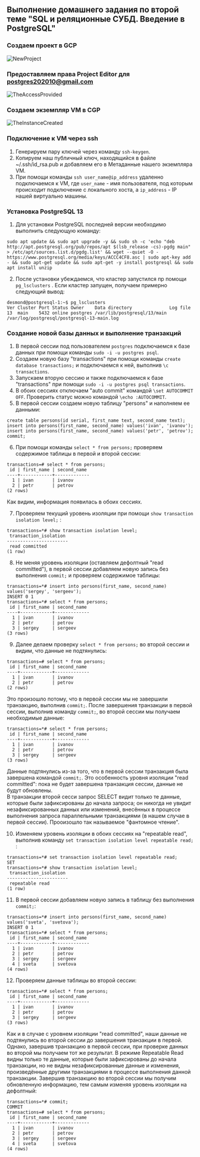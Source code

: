 ## Выполнение домашнего задания по второй теме "SQL и реляционные СУБД. Введение в PostgreSQL"

### Создаем проект в GCP
![NewProject](https://github.com/apovyshev/PostgreSQL/blob/main/01.Transactions/NewProject.PNG)

### Предоставляем права Project Editor для  postgres202010@gmail.com
![TheAccessProvided](https://github.com/apovyshev/PostgreSQL/blob/main/01.Transactions/TheAccessProvided.PNG)

### Создаем экземпляр VM в CGP
![TheInstanceCreated](https://github.com/apovyshev/PostgreSQL/blob/main/01.Transactions/TheInstanceCreated.PNG)

### Подключение к VM через ssh
1. Генерируем пару ключей через команду `ssh-keygen`.
2. Копируем наш публичный ключ, находящийся в файле ~/.ssh/id_rsa.pub и добавляем его в Метаданные нашего экземпляра VM.
3. При помощи команды `ssh user_name@ip_address` удаленно подключаемся к VM, где `user_name` - имя пользователя, под которым происходит подключение с локального хоста, а `ip_address` - IP нашей виртуально машины.

### Установка PostgreSQL 13
1. Для установки PostgreSQL последней версии необходимо выполнить следующую команду:
```
sudo apt update && sudo apt upgrade -y && sudo sh -c 'echo "deb http://apt.postgresql.org/pub/repos/apt $(lsb_release -cs)-pgdg main" > /etc/apt/sources.list.d/pgdg.list' && wget --quiet -O - https://www.postgresql.org/media/keys/ACCC4CF8.asc | sudo apt-key add - && sudo apt-get update && sudo apt-get -y install postgresql && sudo apt install unzip
```
2. После установки убеждаемся, что кластер запустился пр помощи `pg_lsclusters` . Если кластер запущен, получаем примерно следующий вывод:
```
desmond@postgresql-1:~$ pg_lsclusters
Ver Cluster Port Status Owner    Data directory              Log file
13  main    5432 online postgres /var/lib/postgresql/13/main /var/log/postgresql/postgresql-13-main.log
```

### Создание новой базы данных и выполнение транзакций
1. В первой сессии под пользователем `postgres` подключаемся к базе данных при помощи команды `sudo -i -u postgres psql`.
2. Создаем новую базу "transactions" при помощи команды `create database transactions;` и подключаемся к ней, выполнив `\c transactions`.
3. Запускаем вторую сессию и также подключаемся к базе "transactions" при помощи `sudo -i -u postgres psql transactions`.
4. В обоих сессиях отключаем "auto commit" командой `\set AUTOCOMMIT OFF`. Проверить статус можно командой `\echo :AUTOCOMMIT`.
5. В первой сессии создаем новую таблицу "persons" и наполняем ее данными:
```
create table persons(id serial, first_name text, second_name text);
insert into persons(first_name, second_name) values('ivan', 'ivanov');
insert into persons(first_name, second_name) values('petr', 'petrov');
commit;
```
6. При помощи команды `select * from persons;` проверяем содержимое таблицы в первой и второй сессии:
```
transactions=# select * from persons;
 id | first_name | second_name
----+------------+-------------
  1 | ivan       | ivanov
  2 | petr       | petrov
(2 rows)
```
Как видим, информация появилась в обоих сессиях.

7. Проверяем текущий уровень изоляции при помощи `show transaction isolation level;` :
```
transactions=*# show transaction isolation level;
 transaction_isolation
-----------------------
 read committed
(1 row)
```

8. Не меняя уровень изоляции (оставляем дефолтный "read committed"), в первой сессии добавляем новую запись без выполнения `commit;` и проверяем содержимое таблицы:
```
transactions=*# insert into persons(first_name, second_name) values('sergey', 'sergeev');
INSERT 0 1
transactions=*# select * from persons;
 id | first_name | second_name
----+------------+-------------
  1 | ivan       | ivanov
  2 | petr       | petrov
  3 | sergey     | sergeev
(3 rows)
```

9. Далее делаем проверку `select * from persons;` во второй сессии и видим, что данные не подтянулись:
```
transactions=# select * from persons;
 id | first_name | second_name
----+------------+-------------
  1 | ivan       | ivanov
  2 | petr       | petrov
(2 rows)
```
Это произошло потому, что в первой сессии мы не завершили транзакцию, выполнив `commit;`. После завершения транзакции в первой сессии, выполнив команду `commit;`, во второй сессии мы получаем необходимые данные:
```
transactions=*# select * from persons;
 id | first_name | second_name
----+------------+-------------
  1 | ivan       | ivanov
  2 | petr       | petrov
  3 | sergey     | sergeev
(3 rows)
```
Данные подтянулись из-за того, что в первой сессии транзакция была завершена командой `commit;`. 
Это особенность уровня изоляции "read committed": пока не будет завершена транзакция сессии, данные не будут обновлены.  
В транзакции второй сесси запрос SELECT видит только те данные, которые были зафиксированы до начала запроса; он никогда не увидит незафиксированных данных или изменений, внесённых в процессе выполнения запроса параллельными транзакциями (в нашем случае в первой сессии). Прооизошло так называемое "фантомное чтение".

10. Изменяем уровень изоляции в обоих сессиях на "repeatable read", выполнив команду `set transaction isolation level repeatable read;` :
```
transactions=*# set transaction isolation level repeatable read;
SET
transactions=*# show transaction isolation level;
 transaction_isolation
-----------------------
 repeatable read
(1 row)
```

11. В первой сессии добавляем новую запись в таблицу без выполнения `commit;`:
```
transactions=*# insert into persons(first_name, second_name) values('sveta', 'svetova');
INSERT 0 1
transactions=*# select * from persons;
 id | first_name | second_name
----+------------+-------------
  1 | ivan       | ivanov
  2 | petr       | petrov
  3 | sergey     | sergeev
  4 | sveta      | svetova
(4 rows)
```

12. Проверяем данные таблицы во второй сессии:
```
transactions=*# select * from persons;
 id | first_name | second_name
----+------------+-------------
  1 | ivan       | ivanov
  2 | petr       | petrov
  3 | sergey     | sergeev
(3 rows)
```
Как и в случае с уровнем изоляции "read committed", наши данные не подтянулись во второй сессии до завершения транзакции в первой. 
Однако, завершив транзакцию в первой сессии, при проверке данных во второй мы получаем тот же результат. 
В режиме Repeatable Read видны только те данные, которые были зафиксированы до начала транзакции, но не видны незафиксированные данные и изменения, произведённые другими транзакциями в процессе выполнения данной транзакции. 
Завершив транзакцию во второй сессии мы получим обновленную информацию, тем самым изменяя уровень изоляции на дефолтный:
```
transactions=*# commit;
COMMIT
transactions=# select * from persons;
 id | first_name | second_name
----+------------+-------------
  1 | ivan       | ivanov
  2 | petr       | petrov
  3 | sergey     | sergeev
  4 | sveta      | svetova
(4 rows)
```

